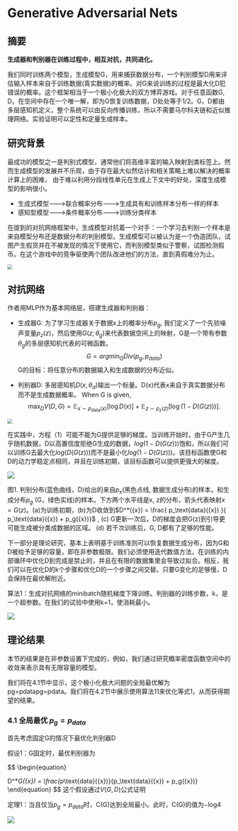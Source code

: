 # **Generative Adversarial Nets**



## 摘要

**生成器和判别器在训练过程中，相互对抗，共同进化。**

我们同时训练两个模型，生成模型G，用来捕获数据分布，一个判别模型D用来评估输入样本来自于训练数据(真实数据)的概率。对G来说训练的过程是最大化D犯错误的概率。这个框架相当于一个极小化极大的双方博弈游戏。对于任意函数G, D，在空间中存在一个唯一解，即为G恢复训练数据，D处处等于1/2。G，D都由多层感知机定义，整个系统可以由反向传播训练，所以不需要马尔科夫链和近似推理网络。实验证明可以定性和定量生成样本。

## 研究背景

最成功的模型之一是判别式模型，通常他们将高维丰富的输入映射到类标签上。然而生成模型的发展并不乐观，由于存在最大似然估计和相关策略上难以解决的概率计算上的困难， 由于难以利用分段线性单元在生成上下文中的好处，深度生成模型的影响很小。

- 生成式模型--->联合概率分布--->生成具有和训练样本分布一样的样本
- 感知型模型--->条件概率分布--->训练分类样本

在提到的对抗网络框架中，生成模型对抗着一个对手：一个学习去判别一个样本是来自模型分布还是数据分布的判别模型。生成模型可以被认为是一个伪造团队，试图产生假货并在不被发现的情况下使用它，而判别模型类似于警察，试图检测假币。在这个游戏中的竞争驱使两个团队改进他们的方法，直到真假难分为止。

<img src="https://raw.githubusercontent.com/fly-dragon211/image/master/20200701183257.png" style="zoom:67%;" />



## 对抗网络

作者用MLP作为基本网络层，搭建生成器和判别器：

- 生成器G: 为了学习生成器关于数据x上的概率分布$p_g$, 我们定义了一个先验噪声变量$p_z(z)$，然后使用$G(z;\theta_g)$来代表数据空间上的映射，G是一个带有参数$\theta_g$的多层感知机代表的可微函数。
$$
\begin{equation}
  G = arg \min_G Div(p_g, p_{data})
\end{equation}
$$
  G的目标：将任意分布的数据输入和生成数据的分布近似。

- 判别器D: 多层感知机$D(x, \theta_d)$输出一个标量。D(x)代表x来自于真实数据分布而不是生成数据概率。
When G is given, 
$$
\begin{equation}
 \max_D V(D, G) = \mathbb{E}_{{x} \sim p_{\text{data}}({x})}[\log D({x})] + \mathbb{E}_{{z} \sim p_{{z}}({z})}[\log (1 - D(G({z})))].
\end{equation} \tag{1}
$$



<img src="https://raw.githubusercontent.com/fly-dragon211/image/master/20200701183006.png" style="zoom:67%;" />

在实践中，方程（1）可能不能为G提供足够的梯度。当训练开始时，由于G产生几乎随机数据，D以高置信度拒绝G生成的数据，$log (1- D(G(z)))$饱和，所以我们可以训练G去最大化$log (D(G(z)))$而不是最小化$log (1- D(G(z)))$。该目标函数使G和D的动力学稳定点相同，并且在训练初期，该目标函数可以提供更强大的梯度。

![](https://raw.githubusercontent.com/fly-dragon211/image/master/img20200702095220.png)

图1. 判别分布(蓝色曲线，D)给出的来自$p_x$(黑色点线, 数据生成分布)的样本，和生成分布$p_{g}$ (G，绿色实线)的样本。下方两个水平线是x, z的分布，箭头代表映射$x=G(z)$。(a)为训练初期，(b)为D收敛到$D^*({x}) =   \frac{      p_\text{data}({x})      }{          p_\text{data}({x}) + p_g({x})}$ , (c) G更新一次后，D的梯度会把G(z)到引导更可能生成被分类成数据的区域。 (d) 若干次训练后，G, D都有了足够的性能。

下一部分是理论研究，基本上表明基于训练准则可以恢复数据生成分布，因为G和D被给予足够的容量，即在非参数极限。我们必须使用迭代数值方法，在训练的内部循环中优化D到完成是禁止的，并且在有限的数据集里会导致过拟合。相反，我们可以在优化D的k个步骤和优化D的一个步骤之间交替。只要G变化的足够慢，D会保持在最优解附近。

算法1：生成对抗网络的minibatch随机梯度下降训练。判别器的训练步数，k，是一个超参数。在我们的试验中使用k=1，使消耗最小。

![](https://raw.githubusercontent.com/fly-dragon211/image/master/img/20200702113946.png)



## 理论结果

本节的结果是在非参数设置下完成的，例如，我们通过研究概率密度函数空间中的收敛来表示具有无限容量的模型。

我们将在4.1节中显示，这个极小化极大问题的全局最优解为pg=pdatapg=pdata。我们将在4.2节中展示使用算法11来优化等式1，从而获得期望的结果。

### 4.1 全局最优 $p_g = p_{data}$

首先考虑固定G的情况下最优化判别器D

假设1：G固定时，最优判别器为

$$
\begin{equation}

  D^*_G({x}) = \frac{p_\text{data}({x})}{p_\text{data}({x}) + p_g({x})}
\end{equation}
$$
这个假设通过$V(G, D)$公式证明



定理1：当且仅当$p_g=p_{data}$时，C(G)达到全局最小。此时，C(G)的值为−log4

![](https://raw.githubusercontent.com/fly-dragon211/image/master/img/20200702122153.png)